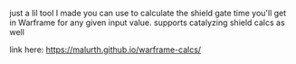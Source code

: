 just a lil tool I made you can use to calculate the shield gate time you'll get in Warframe for any given input value. supports catalyzing shield calcs as well

link here: https://malurth.github.io/warframe-calcs/
